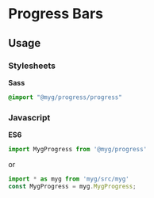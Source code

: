 # Progress Bars

## Usage

### Stylesheets

**Sass**

```sass
@import "@myg/progress/progress"
```

### Javascript

**ES6**

```js
import MygProgress from '@myg/progress'
```

or

```js
import * as myg from 'myg/src/myg'
const MygProgress = myg.MygProgress;
```
